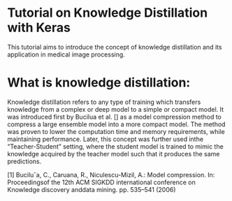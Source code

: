 # Tutorial on Knowledge Distillation with Keras
This tutorial aims to introduce the concept of knowledge distillation and its application in medical image processing. 

# What is knowledge distillation:
Knowledge distillation refers to any type of training which transfers knowledge from a complex or deep model to a simple or compact model. It was introduced first by Bucilua et al. [] as a model compression method to compress a large ensemble model into a more compact model. The method was proven to lower the computation time and  memory requirements, while maintaining performance. Later, this concept was further used inthe “Teacher-Student” setting, where the student model is trained to mimic the knowledge acquired by the teacher model such that it produces the same predictions.




[1] Buciluˇa, C., Caruana, R., Niculescu-Mizil, A.: Model compression. In: Proceedingsof the 12th ACM SIGKDD international conference on Knowledge discovery anddata mining. pp. 535–541 (2006)
